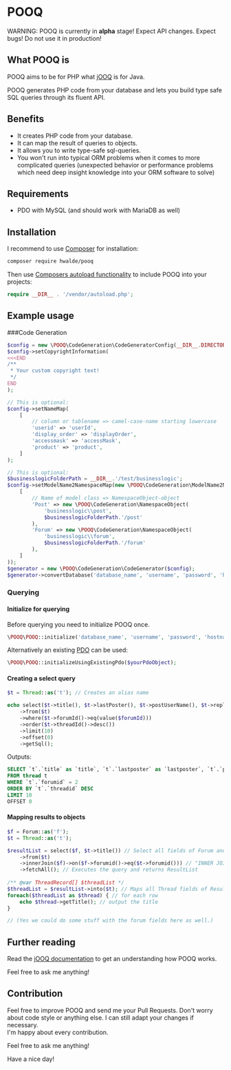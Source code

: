 # POOQ

WARNING: POOQ is currently in **alpha** stage! Expect API changes. Expect bugs! Do not use it in production!

## What POOQ is

POOQ aims to be for PHP what [jOOQ](https://www.jooq.org/) is for Java. 

POOQ generates PHP code from your database and lets you build type safe SQL queries through its fluent API. 
 
## Benefits

- It creates PHP code from your database.
- It can map the result of queries to objects.
- It allows you to write type-safe sql-queries. 
- You won't run into typical ORM problems when it comes to more complicated queries (unexpected behavior or performance problems which need deep insight knowledge into your ORM software to solve)

## Requirements

- PDO with MySQL (and should work with MariaDB as well)

## Installation

I recommend to use [Composer](https://getcomposer.org/) for installation:
```bash
composer require hwalde/pooq
```

Then use [Composers autoload functionality](https://getcomposer.org/doc/01-basic-usage.md#autoloading) to include POOQ into your projects:
```php
require __DIR__ . '/vendor/autoload.php';
```

## Example usage

###Code Generation
```php
$config = new \POOQ\CodeGeneration\CodeGeneratorConfig(__DIR__.DIRECTORY_SEPARATOR.'gensrc');
$config->setCopyrightInformation(
<<<END
/**
 * Your custom copyright text!
 */
END
);

// This is optional:
$config->setNameMap(
    [
        // column or tablename => camel-case-name starting lowercase
        'userid' => 'userId',
        'display_order' => 'displayOrder',
        'accessmask' => 'accessMask',
        'product' => 'product',
    ]
);

// This is optional:
$businesslogicFolderPath = __DIR__.'/test/businesslogic';
$config->setModelName2NamespaceMap(new \POOQ\CodeGeneration\ModelName2NamespaceMap(
    [
        // Name of model class => NamespaceObject-object
        'Post' => new \POOQ\CodeGeneration\NamespaceObject(
            'businesslogic\\post',
            $businesslogicFolderPath.'/post'
        ),
        'Forum' => new \POOQ\CodeGeneration\NamespaceObject(
            'businesslogic\\forum',
            $businesslogicFolderPath.'/forum'
        ),
    ]
));
$generator = new \POOQ\CodeGeneration\CodeGenerator($config);
$generator->convertDatabase('database_name', 'username', 'password', 'hostname', 3306);
```

### Querying

#### Initialize for querying
Before querying you need to initialize POOQ once. 

```php
\POOQ\POOQ::initialize('database_name', 'username', 'password', 'hostname', 3306);
```
Alternatively an existing [PDO](https://www.php.net/manual/en/book.pdo.php) can be used:
```php
\POOQ\POOQ::initializeUsingExistingPdo($yourPdoObject);
```

#### Creating a select query
```php
$t = Thread::as('t'); // Creates an alias name

echo select($t->title(), $t->lastPoster(), $t->postUserName(), $t->replyCount(), $t->threadId())
    ->from($t)
    ->where($t->forumId()->eq(value($forumId)))
    ->order($t->threadId()->desc())
    ->limit(10)
    ->offset(0)
    ->getSql();
```
Outputs:
```sql
SELECT `t`.`title` as `title`, `t`.`lastposter` as `lastposter`, `t`.`postusername` as `postusername`, `t`.`replycount` as `replycount`, `t`.`threadid` as `threadid` 
FROM thread t 
WHERE `t`.`forumid` = 2 
ORDER BY `t`.`threadid` DESC 
LIMIT 10 
OFFSET 0
```

#### Mapping results to objects
```php
$f = Forum::as('f'); 
$t = Thread::as('t'); 

$resultList = select($f, $t->title()) // Select all fields of Forum and the title field of Thread
    ->from($t)
    ->innerJoin($f)->on($f->forumid()->eq($t->forumid())) // "INNER JOIN forum f ON `f`.`forumid` = `t`.`forumid`"
    ->fetchAll(); // Executes the query and returns ResultList
    
/** @var ThreadRecord[] $threadList */
$threadList = $resultList->into($t); // Maps all Thread fields of ResultList into ThreadRecordList
foreach($threadList as $thread) { // for each row
    echo $thread->getTitle(); // output the title
}

// (Yes we could do some stuff with the forum fields here as well.)
```

## Further reading

Read the [jOOQ documentation](https://www.jooq.org/doc/3.11/manual/) to get an understanding how POOQ works.

Feel free to ask me anything!

## Contribution

Feel free to improve POOQ and send me your Pull Requests.
Don't worry about code style or anything else. I can still adapt your changes if necessary.  
I'm happy about every contribution.

Feel free to ask me anything!

Have a nice day!